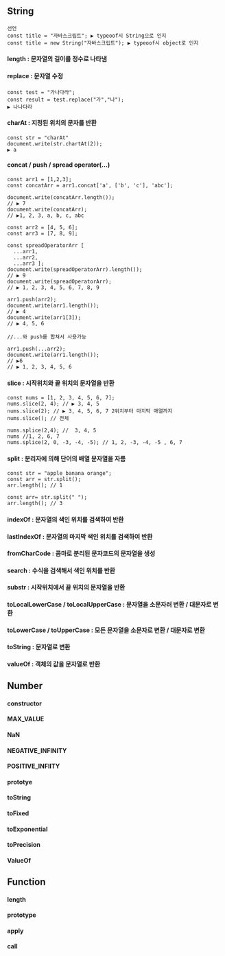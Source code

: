 ## String 
```
선언
const title = "자바스크립트"; ▶ typeoof시 String으로 인지
const title = new String("자바스크립트"); ▶ typeoof시 object로 인지

```
#### length : 문자열의 길이를 정수로 나타냄
#### replace : 문자열 수정
```
const test = "가나다라";
const result = test.replace("가","나");
▶ 나나다라
```

#### charAt : 지정된 위치의 문자를 반환
```
const str = "charAt"
document.write(str.chartAt(2));
▶ a
```
#### concat / push / spread operator(...)
```
const arr1 = [1,2,3];
const concatArr = arr1.concat['a', ['b', 'c'], 'abc'];

document.write(concatArr.length()); 
// ▶ 7
document.write(concatArr); 
// ▶1, 2, 3, a, b, c, abc

const arr2 = [4, 5, 6];
const arr3 = [7, 8, 9];

const spreadOperatorArr [
  ...arr1,
  ...arr2,
  ...arr3 ];
document.write(spreadOperatorArr).length()); 
// ▶ 9
document.write(spreadOperatorArr); 
// ▶ 1, 2, 3, 4, 5, 6, 7, 8, 9

arr1.push(arr2);
document.write(arr1.length()); 
// ▶ 4
document.write(arr1[3]); 
// ▶ 4, 5, 6

//...와 push를 합쳐서 사용가능

arr1.push(...arr2);
document.write(arr1.length()); 
// ▶6
// ▶ 1, 2, 3, 4, 5, 6
```

#### slice : 시작위치와 끝 위치의 문자열을 반환
```
const nums = [1, 2, 3, 4, 5, 6, 7];
nums.slice(2, 4); // ▶ 3, 4, 5
nums.slice(2); // ▶ 3, 4, 5, 6, 7 2위치부터 마지막 매열까지
nums.slice(); // 전체

nums.splice(2,4); //  3, 4, 5
nums //1, 2, 6, 7
nums.splice(2, 0, -3, -4, -5); // 1, 2, -3, -4, -5 , 6, 7
```
#### split : 분리자에 의해 단어의 배열 문자열을 자름
```
const str = "apple banana orange";
const arr = str.split();
arr.length(); // 1

const arr= str.split(" ");
arr.length(); // 3
```

#### indexOf : 문자열의 색인 위치를 검색하여 반환 
#### lastIndexOf : 문자열의 마지막 색인 위치를 검색하여 반환  
#### fromCharCode : 콤마로 분리된 문자코드의 문자열을 생성
#### search : 수식을 검색해서 색인 위치를 반환
#### substr : 시작위치에서 끝 위치의 문자열을 반환
#### toLocalLowerCase / toLocalUpperCase : 문자열을 소문자러 변환 / 대문자로 변환
#### toLowerCase / toUpperCase : 모든 문자열을 소문자로 변환 / 대문자로 변환
#### toString : 문자열로 변환
#### valueOf : 객체의 값을 문자열로 반환

## Number
#### constructor
#### MAX_VALUE
#### NaN
#### NEGATIVE_INFINITY
#### POSITIVE_INFIITY
#### prototye

#### toString
#### toFixed
#### toExponential
#### toPrecision
#### ValueOf

## Function
#### length
#### prototype
#### apply
#### call
